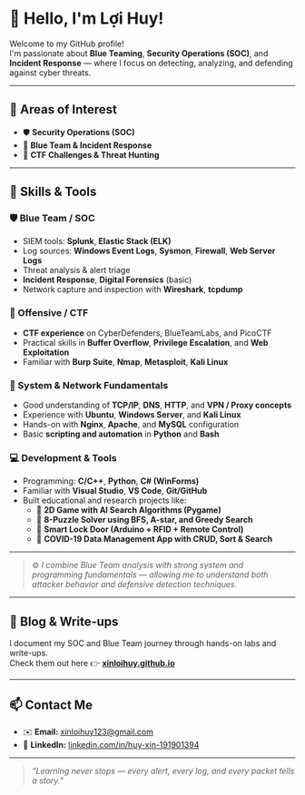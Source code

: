 # 👋 Hello, I'm Lợi Huy!

Welcome to my GitHub profile!  
I'm passionate about **Blue Teaming**, **Security Operations (SOC)**, and **Incident Response** — where I focus on detecting, analyzing, and defending against cyber threats.

---

## 🎯 Areas of Interest
- 🛡️ **Security Operations (SOC)**
- 🧩 **Blue Team & Incident Response**
- 🧠 **CTF Challenges & Threat Hunting**

---

## 🧰 Skills & Tools

### 🛡️ Blue Team / SOC
- SIEM tools: **Splunk**, **Elastic Stack (ELK)**  
- Log sources: **Windows Event Logs**, **Sysmon**, **Firewall**, **Web Server Logs**  
- Threat analysis & alert triage  
- **Incident Response**, **Digital Forensics** (basic)  
- Network capture and inspection with **Wireshark**, **tcpdump**

### 🧠 Offensive / CTF
- **CTF experience** on CyberDefenders, BlueTeamLabs, and PicoCTF  
- Practical skills in **Buffer Overflow**, **Privilege Escalation**, and **Web Exploitation**  
- Familiar with **Burp Suite**, **Nmap**, **Metasploit**, **Kali Linux**

### 🧩 System & Network Fundamentals
- Good understanding of **TCP/IP**, **DNS**, **HTTP**, and **VPN / Proxy concepts**  
- Experience with **Ubuntu**, **Windows Server**, and **Kali Linux**  
- Hands-on with **Nginx**, **Apache**, and **MySQL** configuration  
- Basic **scripting and automation** in **Python** and **Bash**

### 💻 Development & Tools
- Programming: **C/C++**, **Python**, **C# (WinForms)**  
- Familiar with **Visual Studio**, **VS Code**, **Git/GitHub**  
- Built educational and research projects like:
  - 🧩 **2D Game with AI Search Algorithms (Pygame)**  
  - 🧠 **8-Puzzle Solver using BFS, A-star, and Greedy Search**  
  - 🔐 **Smart Lock Door (Arduino + RFID + Remote Control)**  
  - 🧾 **COVID-19 Data Management App with CRUD, Sort & Search**

---

> ⚙️ *I combine Blue Team analysis with strong system and programming fundamentals — allowing me to understand both attacker behavior and defensive detection techniques.*

---

## 📘 Blog & Write-ups
I document my SOC and Blue Team journey through hands-on labs and write-ups.  
Check them out here 👉 [**xinloihuy.github.io**](https://xinloihuy.github.io)

---

## 📫 Contact Me
- ✉️ **Email:** [xinloihuy123@gmail.com](mailto:xinloihuy123@gmail.com)  
- 💼 **LinkedIn:** [linkedin.com/in/huy-xin-191901394](https://www.linkedin.com/in/huy-xin-191901394)

---

> *“Learning never stops — every alert, every log, and every packet tells a story.”*
